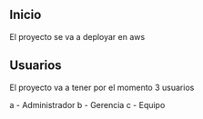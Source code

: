 ## Inicio

El proyecto se va a deployar en aws

## Usuarios

El proyecto va a tener por el momento 3 usuarios

a - Administrador
b - Gerencia
c - Equipo
